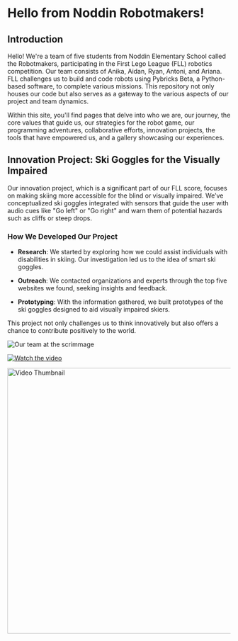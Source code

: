 <!-- markdownlint-disable MD026 MD033 -->

# Hello from Noddin Robotmakers!

## Introduction

Hello! We're a team of five students from Noddin Elementary School called the Robotmakers,
participating in the First Lego League (FLL) robotics competition. Our team consists of Anika, Aidan, Ryan, Antoni, and Ariana. FLL challenges us to build and code robots using Pybricks Beta, a Python-based software,
to complete various missions. This repository not only houses our code but also serves as a gateway
to the various aspects of our project and team dynamics.

Within this site, you'll find pages that delve into who we are, our journey, the core values that guide us,
our strategies for the robot game, our programming adventures, collaborative efforts, innovation projects,
the tools that have empowered us, and a gallery showcasing our experiences.

## Innovation Project: Ski Goggles for the Visually Impaired

Our innovation project, which is a significant part of our FLL score,
focuses on making skiing more accessible for the blind or visually impaired.
We’ve conceptualized ski goggles integrated with sensors that guide the user with audio cues like "Go left" or "Go right"
and warn them of potential hazards such as cliffs or steep drops.

### How We Developed Our Project

- **Research**: We started by exploring how we could assist individuals with disabilities in skiing.
Our investigation led us to the idea of smart ski goggles.

- **Outreach**: We contacted organizations and experts through the top five websites we found,
seeking insights and feedback.

- **Prototyping**: With the information gathered, we built prototypes of the ski goggles
designed to aid visually impaired skiers.

This project not only challenges us to think innovatively but also offers a chance to contribute positively to the world.

![Our team at the scrimmage](https://drive.google.com/uc?export=view&id=19FzbHOy3OIH4JUkiMoLXOp3r7Wb1ECbq)

[![Watch the video](https://img.youtube.com/vi/gz8UgMTxCSI/default.jpg)](https://youtu.be/gz8UgMTxCSI)

<a href="https://youtu.be/gz8UgMTxCSI">
  <img src="url_to_thumbnail.jpg" alt="Video Thumbnail" width="700" height="600">
</a>
